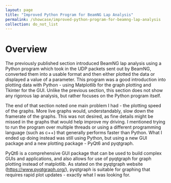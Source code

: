 ```yaml
---
layout: page
title: "Improved Python Program for BeamNG Lap Analysis"
permalink: /showcase/improved-python-program-for-beamng-lap-analysis
collection: do_not_list
---
```


# Overview
The previously published section introduced BeamNG lap analysis using a Python program which took in the UDP packets sent out by BeamNG, converted them into a usable format and then either plotted the data or displayed a value of a parameter. This program was a good introduction into plotting data with Python - using Matplotlib for the graph plotting and Tkinter for the GUI. Unlike the previous section, this section does not show any rigorous lap analysis, but rather focuses on the Python program itself.

The end of that section noted one main problem I had - the plotting speed of the graphs. More live graphs would, understandably, slow down the framerate of the graphs. This was not desired, as fine details might be missed in the graphs that would help improve my driving. I mentioned trying to run the program over multiple threads or using a different programming language (such as c++) that generally performs faster than Python. What I ended up doing instead was still using Python, but using a new GUI package and a new plotting package - PyQt6 and pyqtgraph.

PyQt6 is a comprehensive GUI package that can be used to build complex GUIs and applications, and also allows for use of pyqtgraph for graph plotting instead of matplotlib. As stated on the pyqtgraph website (https://www.pyqtgraph.org/), pyqtgraph is suitable for graphing that requires rapid plot updates - exactly what I was looking for. 
